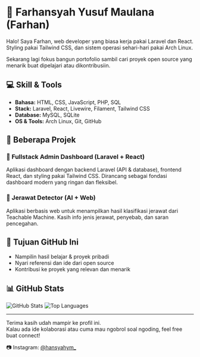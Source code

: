 # 👋 Farhansyah Yusuf Maulana (Farhan)

Halo! Saya Farhan, web developer yang biasa kerja pakai Laravel dan React.  
Styling pakai Tailwind CSS, dan sistem operasi sehari-hari pakai Arch Linux.

Sekarang lagi fokus bangun portofolio sambil cari proyek open source yang menarik buat dipelajari atau dikontribusiin.

## 💻 Skill & Tools

- **Bahasa:** HTML, CSS, JavaScript, PHP, SQL  
- **Stack:** Laravel, React, Livewire, Filament, Tailwind CSS  
- **Database:** MySQL, SQLite  
- **OS & Tools:** Arch Linux, Git, GitHub

## 🚀 Beberapa Projek

### 🔧 Fullstack Admin Dashboard (Laravel + React)
Aplikasi dashboard dengan backend Laravel (API & database), frontend React, dan styling pakai Tailwind CSS. Dirancang sebagai fondasi dashboard modern yang ringan dan fleksibel.

### 🧴 Jerawat Detector (AI + Web)
Aplikasi berbasis web untuk menampilkan hasil klasifikasi jerawat dari Teachable Machine. Kasih info jenis jerawat, penyebab, dan saran pencegahan.

## 🎯 Tujuan GitHub Ini

- Nampilin hasil belajar & proyek pribadi  
- Nyari referensi dan ide dari open source  
- Kontribusi ke proyek yang relevan dan menarik

## 📊 GitHub Stats

<p>
  <img src="https://github-readme-stats.vercel.app/api?username=zaragoza1303&show_icons=true&theme=default" alt="GitHub Stats" />
  <img src="https://github-readme-stats.vercel.app/api/top-langs/?username=zaragoza1303&layout=compact&theme=default" alt="Top Languages" />
</p>

<!-- Ganti 'your-username' dengan username GitHub kamu -->

---

Terima kasih udah mampir ke profil ini.  
Kalau ada ide kolaborasi atau cuma mau ngobrol soal ngoding, feel free buat connect!

📷 Instagram: [@hansyahym_](https://instagram.com/hansyahym_)
